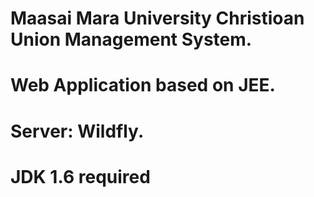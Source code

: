 # Maasai Mara University Christioan Union Management System.
# Web Application based on JEE.
# Server: Wildfly.
# JDK 1.6  required
# 
#
#
#
#
